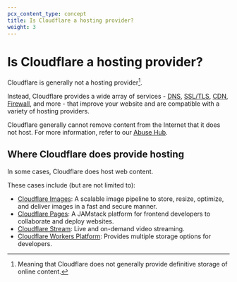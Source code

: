 ```yaml
---
pcx_content_type: concept
title: Is Cloudflare a hosting provider?
weight: 3
---
```


# Is Cloudflare a hosting provider?

Cloudflare is generally not a hosting provider[^1].

Instead, Cloudflare provides a wide array of services - [DNS](/dns/), [SSL/TLS](/ssl/), [CDN](/cache/), [Firewall](/waf/), and more - that improve your website and are compatible with a variety of hosting providers.

Cloudflare generally cannot remove content from the Internet that it does not host. For more information, refer to our [Abuse Hub](https://www.cloudflare.com/trust-hub/abuse-approach/).

[^1]: Meaning that Cloudflare does not generally provide definitive storage of online content.

## Where Cloudflare does provide hosting

In some cases, Cloudflare does host web content. 

These cases include (but are not limited to):

- [Cloudflare Images](/images/): A scalable image pipeline to store, resize, optimize, and deliver images in a fast and secure manner.
- [Cloudflare Pages](/pages/): A JAMstack platform for frontend developers to collaborate and deploy websites.
- [Cloudflare Stream](/stream/): Live and on-demand video streaming.
- [Cloudflare Workers Platform](/workers/platform/storage-objects/): Provides multiple storage options for developers.
